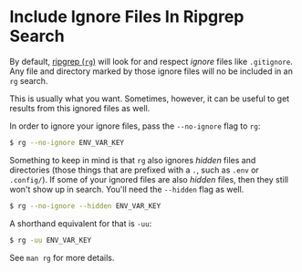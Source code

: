 # Include Ignore Files In Ripgrep Search

By default, [ripgrep (`rg`)](https://github.com/BurntSushi/ripgrep) will look
for and respect _ignore_ files like `.gitignore`. Any file and directory marked
by those ignore files will no be included in an `rg` search.

This is usually what you want. Sometimes, however, it can be useful to get
results from this ignored files as well.

In order to ignore your ignore files, pass the `--no-ignore` flag to `rg`:

```bash
$ rg --no-ignore ENV_VAR_KEY
```

Something to keep in mind is that `rg` also ignores _hidden_ files and
directories (those things that are prefixed with a `.`, such as `.env` or
`.config/`). If some of your ignored files are also _hidden_ files, then they
still won't show up in search. You'll need the `--hidden` flag as well.

```bash
$ rg --no-ignore --hidden ENV_VAR_KEY
```

A shorthand equivalent for that is `-uu`:

```bash
$ rg -uu ENV_VAR_KEY
```

See `man rg` for more details.
